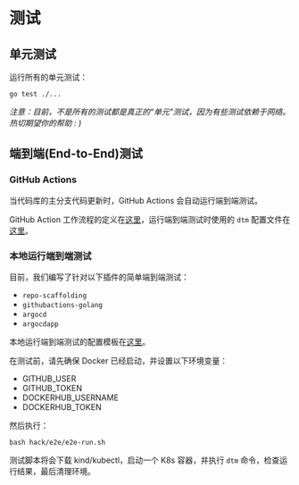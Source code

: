 # 测试

## 单元测试

运行所有的单元测试：

```shell
go test ./...
```

_注意：目前，不是所有的测试都是真正的“单元"测试，因为有些测试依赖于网络。热切期望你的帮助 : )_

## 端到端(End-to-End)测试

### GitHub Actions

当代码库的主分支代码更新时，GitHub Actions 会自动运行端到端测试。

GitHub Action 工作流程的定义在[这里](https://github.com/devstream-io/devstream/blob/main/.github/workflows/e2e-test.yml)，运行端到端测试时使用的 `dtm` 配置文件在[这里](https://github.com/devstream-io/devstream/tree/main/test/e2e/yaml)。

### 本地运行端到端测试

目前，我们编写了针对以下插件的简单端到端测试：

- `repo-scaffolding`
- `githubactions-golang`
- `argocd`
- `argocdapp`

本地运行端到端测试的配置模板在[这里](https://github.com/devstream-io/devstream/blob/main/test/e2e/yaml/e2e-test-local.yaml)。

在测试前，请先确保 Docker 已经启动，并设置以下环境变量：

- GITHUB_USER
- GITHUB_TOKEN
- DOCKERHUB_USERNAME
- DOCKERHUB_TOKEN

然后执行：

```shell
bash hack/e2e/e2e-run.sh
```

测试脚本将会下载 kind/kubectl，启动一个 K8s 容器，并执行 `dtm` 命令，检查运行结果，最后清理环境。
